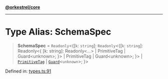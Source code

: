 [**@orkestrel/core**](../index.md)

***

# Type Alias: SchemaSpec

> **SchemaSpec** = `Readonly`\<\{\[`k`: `string`\]: `Readonly`\<\{\[`k`: `string`\]: Readonly\<\{ \[k: string\]: Readonly\<...\> \| PrimitiveTag \| Guard\<unknown\>; \}\> \| PrimitiveTag \| Guard\<unknown\>; \}\> \| [`PrimitiveTag`](PrimitiveTag.md) \| [`Guard`](Guard.md)\<`unknown`\>; \}\>

Defined in: [types.ts:91](https://github.com/orkestrel/core/blob/7cc3e19bc4a1e6f96f153d7b931686981208a465/src/types.ts#L91)
